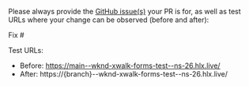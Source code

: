 Please always provide the [GitHub issue(s)](../issues) your PR is for, as well as test URLs where your change can be observed (before and after):

Fix #<gh-issue-id>

Test URLs:
- Before: https://main--wknd-xwalk-forms-test--ns-26.hlx.live/
- After: https://{branch}--wknd-xwalk-forms-test--ns-26.hlx.live/

